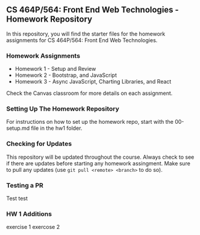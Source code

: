 ## CS 464P/564: Front End Web Technologies - Homework Repository

In this repository, you will find the starter files for the homework assignments for CS 464P/564: Front End Web Technologies.

### Homework Assignments

- Homework 1 - Setup and Review
- Homework 2 - Bootstrap, and JavaScript
- Homework 3 - Async JavaScript, Charting Libraries, and React

Check the Canvas classroom for more details on each assignment.

### Setting Up The Homework Repository

For instructions on how to set up the homework repo, start with the 00-setup.md file in the hw1 folder.

### Checking for Updates

This repository will be updated throughout the course. Always check to see if there are updates before starting any homework assingment. Make sure to pull any updates (use `git pull <remote> <branch>` to do so).

### Testing a PR

Test test 

### HW 1 Additions

exercise 1
exercose 2